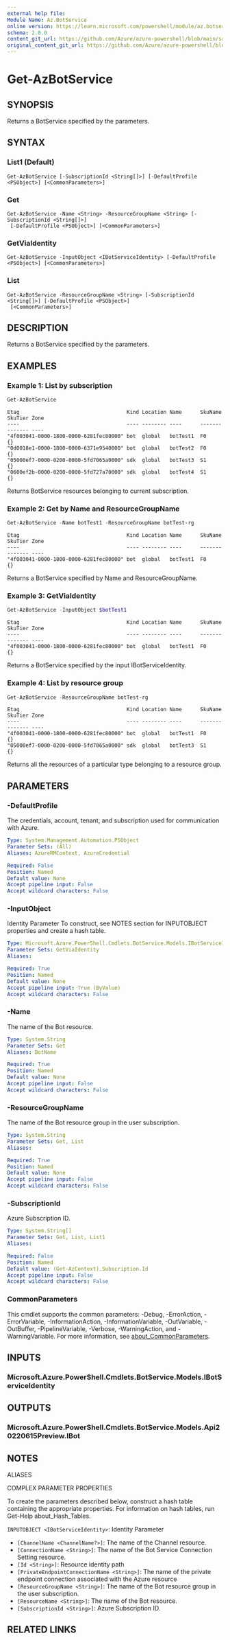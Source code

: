 ```yaml
---
external help file: 
Module Name: Az.BotService
online version: https://learn.microsoft.com/powershell/module/az.botservice/get-azbotservice
schema: 2.0.0
content_git_url: https://github.com/Azure/azure-powershell/blob/main/src/BotService/help/Get-AzBotService.md
original_content_git_url: https://github.com/Azure/azure-powershell/blob/main/src/BotService/help/Get-AzBotService.md
---
```


# Get-AzBotService

## SYNOPSIS
Returns a BotService specified by the parameters.

## SYNTAX

### List1 (Default)
```
Get-AzBotService [-SubscriptionId <String[]>] [-DefaultProfile <PSObject>] [<CommonParameters>]
```

### Get
```
Get-AzBotService -Name <String> -ResourceGroupName <String> [-SubscriptionId <String[]>]
 [-DefaultProfile <PSObject>] [<CommonParameters>]
```

### GetViaIdentity
```
Get-AzBotService -InputObject <IBotServiceIdentity> [-DefaultProfile <PSObject>] [<CommonParameters>]
```

### List
```
Get-AzBotService -ResourceGroupName <String> [-SubscriptionId <String[]>] [-DefaultProfile <PSObject>]
 [<CommonParameters>]
```

## DESCRIPTION
Returns a BotService specified by the parameters.

## EXAMPLES

### Example 1: List by subscription
```powershell
Get-AzBotService
```

```output
Etag                                   Kind Location Name      SkuName SkuTier Zone
----                                   ---- -------- ----      ------- ------- ----
"4f003041-0000-1800-0000-6281fec80000" bot  global   botTest1  F0              {}
"0d0018e1-0000-1800-0000-6371e9540000" bot  global   botTest2  F0              {}
"05000ef7-0000-0200-0000-5fd7065a0000" sdk  global   botTest3  S1              {}
"0600ef2b-0000-0200-0000-5fd727a70000" sdk  global   botTest4  S1              {}
```

Returns BotService resources belonging to current subscription.

### Example 2: Get by Name and ResourceGroupName
```powershell
Get-AzBotService -Name botTest1 -ResourceGroupName botTest-rg
```

```output
Etag                                   Kind Location Name      SkuName SkuTier Zone
----                                   ---- -------- ----      ------- ------- ----
"4f003041-0000-1800-0000-6281fec80000" bot  global   botTest1  F0              {}
```

Returns a BotService specified by Name and ResourceGroupName.

### Example 3: GetViaIdentity
```powershell
Get-AzBotService -InputObject $botTest1
```

```output
Etag                                   Kind Location Name      SkuName SkuTier Zone
----                                   ---- -------- ----      ------- ------- ----
"4f003041-0000-1800-0000-6281fec80000" bot  global   botTest1  F0              {}
```

Returns a BotService specified by the input IBotServiceIdentity.

### Example 4: List by resource group
```powershell
Get-AzBotService -ResourceGroupName botTest-rg
```

```output
Etag                                   Kind Location Name      SkuName SkuTier Zone
----                                   ---- -------- ----      ------- ------- ----
"4f003041-0000-1800-0000-6281fec80000" bot  global   botTest1  F0              {}
"05000ef7-0000-0200-0000-5fd7065a0000" sdk  global   botTest3  S1              {}
```

Returns all the resources of a particular type belonging to a resource group.

## PARAMETERS

### -DefaultProfile
The credentials, account, tenant, and subscription used for communication with Azure.

```yaml
Type: System.Management.Automation.PSObject
Parameter Sets: (All)
Aliases: AzureRMContext, AzureCredential

Required: False
Position: Named
Default value: None
Accept pipeline input: False
Accept wildcard characters: False
```

### -InputObject
Identity Parameter
To construct, see NOTES section for INPUTOBJECT properties and create a hash table.

```yaml
Type: Microsoft.Azure.PowerShell.Cmdlets.BotService.Models.IBotServiceIdentity
Parameter Sets: GetViaIdentity
Aliases:

Required: True
Position: Named
Default value: None
Accept pipeline input: True (ByValue)
Accept wildcard characters: False
```

### -Name
The name of the Bot resource.

```yaml
Type: System.String
Parameter Sets: Get
Aliases: BotName

Required: True
Position: Named
Default value: None
Accept pipeline input: False
Accept wildcard characters: False
```

### -ResourceGroupName
The name of the Bot resource group in the user subscription.

```yaml
Type: System.String
Parameter Sets: Get, List
Aliases:

Required: True
Position: Named
Default value: None
Accept pipeline input: False
Accept wildcard characters: False
```

### -SubscriptionId
Azure Subscription ID.

```yaml
Type: System.String[]
Parameter Sets: Get, List, List1
Aliases:

Required: False
Position: Named
Default value: (Get-AzContext).Subscription.Id
Accept pipeline input: False
Accept wildcard characters: False
```

### CommonParameters
This cmdlet supports the common parameters: -Debug, -ErrorAction, -ErrorVariable, -InformationAction, -InformationVariable, -OutVariable, -OutBuffer, -PipelineVariable, -Verbose, -WarningAction, and -WarningVariable. For more information, see [about_CommonParameters](http://go.microsoft.com/fwlink/?LinkID=113216).

## INPUTS

### Microsoft.Azure.PowerShell.Cmdlets.BotService.Models.IBotServiceIdentity

## OUTPUTS

### Microsoft.Azure.PowerShell.Cmdlets.BotService.Models.Api20220615Preview.IBot

## NOTES

ALIASES

COMPLEX PARAMETER PROPERTIES

To create the parameters described below, construct a hash table containing the appropriate properties. For information on hash tables, run Get-Help about_Hash_Tables.


`INPUTOBJECT <IBotServiceIdentity>`: Identity Parameter
  - `[ChannelName <ChannelName?>]`: The name of the Channel resource.
  - `[ConnectionName <String>]`: The name of the Bot Service Connection Setting resource.
  - `[Id <String>]`: Resource identity path
  - `[PrivateEndpointConnectionName <String>]`: The name of the private endpoint connection associated with the Azure resource
  - `[ResourceGroupName <String>]`: The name of the Bot resource group in the user subscription.
  - `[ResourceName <String>]`: The name of the Bot resource.
  - `[SubscriptionId <String>]`: Azure Subscription ID.

## RELATED LINKS

